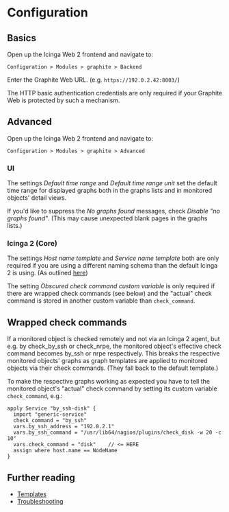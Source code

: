 # <a id="Configuration"></a>Configuration

## Basics

Open up the Icinga Web 2 frontend and navigate to:

`Configuration > Modules > graphite > Backend`

Enter the Graphite Web URL. (e.g. `https://192.0.2.42:8003/`)

The HTTP basic authentication credentials are only required
if your Graphite Web is protected by such a mechanism.

## Advanced

Open up the Icinga Web 2 frontend and navigate to:

`Configuration > Modules > graphite > Advanced`

### UI

The settings *Default time range* and *Default time range unit* set the default
time range for displayed graphs both in the graphs lists and in monitored
objects' detail views.

If you'd like to suppress the *No graphs found* messages, check *Disable "no
graphs found"*. (This may cause unexpected blank pages in the graphs lists.)

### Icinga 2 (Core)

The settings *Host name template* and *Service name template* both are only
required if you are using a different naming schema than the default Icinga 2
is using. (As outlined [here](https://www.icinga.com/docs/icinga2/latest/doc/14-features/#current-graphite-schema))

The setting *Obscured check command custom variable* is only required if there
are wrapped check commands (see below) and the "actual" check command is stored
in another custom variable than `check_command`.

## Wrapped check commands

If a monitored object is checked remotely and not via an Icinga 2 agent, but
e.g. by check_by_ssh or check_nrpe, the monitored object's effective check
command becomes by_ssh or nrpe respectively. This breaks the respective
monitored objects' graphs as graph templates are applied to monitored objects
via their check commands. (They fall back to the default template.)

To make the respective graphs working as expected you have to tell the
monitored object's "actual" check command by setting its custom variable
`check_command`, e.g.:

```
apply Service "by_ssh-disk" {
  import "generic-service"
  check_command = "by_ssh"
  vars.by_ssh_address = "192.0.2.1"
  vars.by_ssh_command = "/usr/lib64/nagios/plugins/check_disk -w 20 -c 10"
  vars.check_command = "disk"    // <= HERE
  assign where host.name == NodeName
}
```

## Further reading

* [Templates](04-Templates.md)
* [Troubleshooting](05-Troubleshooting.md)
